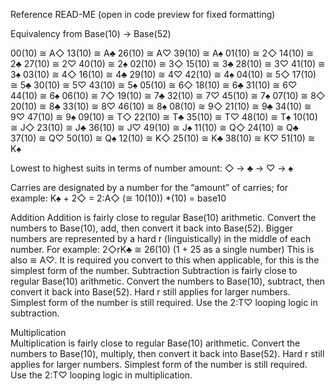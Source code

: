 Reference READ-ME (open in code preview for fixed formatting)

Equivalency from Base(10) → Base(52)

00(10) ≅ A◇	13(10) ≅ A♣	26(10) ≅ A♡	39(10) ≅ A♠
01(10) ≅ 2◇	14(10) ≅ 2♣	27(10) ≅ 2♡	40(10) ≅ 2♠
02(10) ≅ 3◇	15(10) ≅ 3♣	28(10) ≅ 3♡	41(10) ≅ 3♠
03(10) ≅ 4◇	16(10) ≅ 4♣	29(10) ≅ 4♡	42(10) ≅ 4♠
04(10) ≅ 5◇	17(10) ≅ 5♣	30(10) ≅ 5♡	43(10) ≅ 5♠
05(10) ≅ 6◇	18(10) ≅ 6♣	31(10) ≅ 6♡	44(10) ≅ 6♠
06(10) ≅ 7◇	19(10) ≅ 7♣	32(10) ≅ 7♡	45(10) ≅ 7♠
07(10) ≅ 8◇	20(10) ≅ 8♣	33(10) ≅ 8♡	46(10) ≅ 8♠
08(10) ≅ 9◇	21(10) ≅ 9♣	34(10) ≅ 9♡	47(10) ≅ 9♠
09(10) ≅ T◇	22(10) ≅ T♣	35(10) ≅ T♡	48(10) ≅ T♠
10(10) ≅ J◇	23(10) ≅ J♣	36(10) ≅ J♡	49(10) ≅ J♠
11(10) ≅ Q◇	24(10) ≅ Q♣	37(10) ≅ Q♡	50(10) ≅ Q♠
12(10) ≅ K◇	25(10) ≅ K♣	38(10) ≅ K♡	51(10) ≅ K♠

Lowest to highest suits in terms of number amount:
◇ → ♣ → ♡ → ♠

Carries are designated by a number for the “amount” of carries; for example: 
K♠ + 2◇ = 2:A◇ (≅ 10(10)) 
*(10) = base10

Addition
Addition is fairly close to regular Base(10) arithmetic. Convert the numbers to Base(10), add, then convert it back into Base(52). 
Bigger numbers are represented by a hard r (linguistically) in the middle of each number. For example:
2◇rK♣ ≅ 26(10) (1 + 25 as a single number)
This is also ≅ A♡. It is required you convert to this when applicable, for this is the simplest form of the number.
Subtraction
Subtraction is fairly close to regular Base(10) arithmetic. Convert the numbers to Base(10), subtract, then convert it back into Base(52). 
Hard r still applies for larger numbers.
Simplest form of the number is still required.
Use the 2:T♡ looping logic in subtraction.

Multiplication	
Multiplication is fairly close to regular Base(10) arithmetic. Convert the numbers to Base(10), multiply, then convert it back into Base(52). 
Hard r still applies for larger numbers.
Simplest form of the number is still required.
Use the 2:T♡ looping logic in multiplication.
